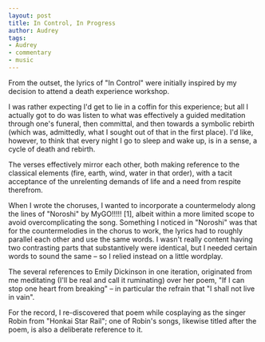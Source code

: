 ```yaml
---
layout: post
title: In Control, In Progress
author: Audrey
tags:
- Audrey
- commentary
- music
---
```


From the outset, the lyrics of "In Control" were initially inspired by my decision to attend a death experience workshop. 

I was rather expecting I'd get to lie in a coffin for this experience; but all I actually got to do was listen to what was effectively a guided meditation through one's funeral, then committal, and then towards a symbolic rebirth (which was, admittedly, what I sought out of that in the first place). I'd like, however, to think that every night I go to sleep and wake up, is in a sense, a cycle of death and rebirth.

The verses effectively mirror each other, both making reference to the classical elements (fire, earth, wind, water in that order), with a tacit acceptance of the unrelenting demands of life and a need from respite therefrom.

When I wrote the choruses, I wanted to incorporate a countermelody along the lines of "Noroshi" by MyGO!!!!! [1], albeit within a more limited scope to avoid overcomplicating the song. Something I noticed in "Noroshi" was that for the countermelodies in the chorus to work, the lyrics had to roughly parallel each other and use the same words. I wasn't really content having two contrasting parts that substantively were identical, but I needed certain words to sound the same – so I relied instead on a little wordplay.

The several references to Emily Dickinson in one iteration, originated from me meditating (I'll be real and call it ruminating) over her poem, "If I can stop one heart from breaking" – in particular the refrain that "I shall not live in vain". 

For the record, I re-discovered that poem while cosplaying as the singer Robin from "Honkai Star Rail"; one of Robin's songs, likewise titled after the poem, is also a deliberate reference to it. 
